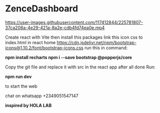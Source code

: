 # ZenceDashboard

https://user-images.githubusercontent.com/117412844/225781807-37ca208a-4e29-421a-8a2e-cdb4fd74ea0e.mp4


Create react with Vite then install this packages
 link this icon css to index.html in react home https://cdn.jsdelivr.net/npm/bootstrap-icons@1.10.2/font/bootstrap-icons.css
 run this in command:
 
<b> npm install recharts </b>
<b> npm i --save bootstrap @popperjs/core </b>
 
 Copy the git file and replace it with src in the react app after all done Run:

<b> npm run dev </b>
 
 to start the web
 
 chat on whatsapp +2349051547147 
 

<b> inspired by HOLA LAB </b>
